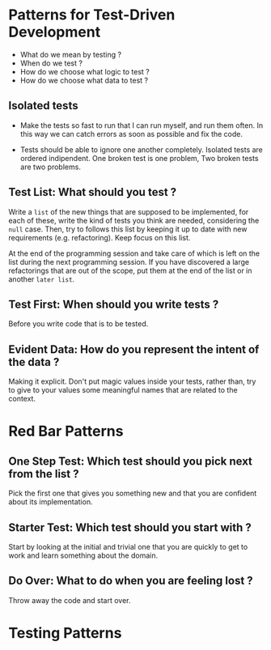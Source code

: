 # Patterns for Test-Driven Development

- What do we mean by testing ?
- When do we test ?
- How do we choose what logic to test ?
- How do we choose what data to test ?

## Isolated tests

- Make the tests so fast to run that  I can run myself, and run them
  often. In this way we can catch errors as soon as possible and fix
  the code.

- Tests should be able to ignore one another completely. Isolated
  tests are ordered indipendent. One broken test is one problem,
  Two broken tests are two problems.

## Test List: What should you test ?

Write a `list` of the new things that are supposed to be implemented,
for each of these, write the kind of tests you think are needed,
considering the `null` case. Then, try to follows this list by keeping
it up to date with new requirements (e.g. refactoring). Keep focus on
this list.

At the end of the programming session and take care of which is left
on the list during the next programming session. If you have
discovered a large refactorings that are out of the scope, put them
at the end of the list or in another `later list`.

## Test First: When should you write tests ?

Before you write code that is to be tested.

## Evident Data: How do you represent the intent of the data ?

Making it explicit. Don't put magic values inside your tests, rather
than, try to give to your values some meaningful names that are
related to the context.

# Red Bar Patterns

## One Step Test: Which test should you pick next from the list ?

Pick the first one that gives you something new and that you are
confident about its implementation.

## Starter Test: Which test should you start with ?

Start by looking at the initial and trivial one that you are quickly
to get to work and learn something about the domain.

## Do Over: What to do when you are feeling lost ?

Throw away the code and start over.

# Testing Patterns
